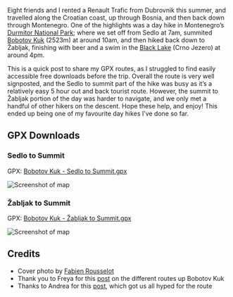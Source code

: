 Eight friends and I rented a Renault Trafic from Dubrovnik this summer, and travelled along the
Croatian coast, up through Bosnia, and then back down through Montenegro. One of the highlights was
a day hike in Montenegro’s [Durmitor National Park](https://en.wikipedia.org/wiki/Durmitor); where
we set off from Sedlo at 7am, summited [Bobotov Kuk](https://en.wikipedia.org/wiki/Bobotov_Kuk)
(2523m) at around 10am, and then hiked back down to Žabljak, finishing with beer and a swim in the
[Black Lake](<https://en.wikipedia.org/wiki/Black_Lake_(Montenegro)>) (Crno Jezero) at around 4pm.

This is a quick post to share my GPX routes, as I struggled to find easily accessible free downloads
before the trip. Overall the route is very well signposted, and the Sedlo to summit part of the hike
was busy as it’s a relatively easy 5 hour out and back tourist route. However, the summit to Žabljak
portion of the day was harder to navigate, and we only met a handful of other hikers on the descent.
Hope these help, and enjoy! This ended up being one of my favourite day hikes I’ve done so far.

## GPX Downloads

### Sedlo to Summit

GPX: [Bobotov Kuk - Sedlo to Summit.gpx](/posts/bobotov-kuk-sedlo-to-summit.gpx)

![Screenshot of map](/posts/hiking-bobotov-kuk-sedlo-map.png)

<!-- Add screenshot -->

### Žabljak to Summit

GPX: [Bobotov Kuk - Žabljak to Summit.gpx](/posts/bobotov-kuk-zabljak-to-summit.gpx)

![Screenshot of map](/posts/hiking-bobotov-kuk-zabljak-map.png)

## Credits

- Cover photo by [Fabien Rousselot](https://unsplash.com/@where_is_fab)
- Thank you to Freya for this [post](https://thesandyfeet.com/our-guide-to-climbing-bobotov-kuk/) on
  the different routes up Bobotov Kuk
- Thanks to Andrea for this
  [post](https://www.wanderfuljourneystravel.com/the-wanderful-blog/bobotov-kuk-montenegro), which
  got us all hyped for the route
